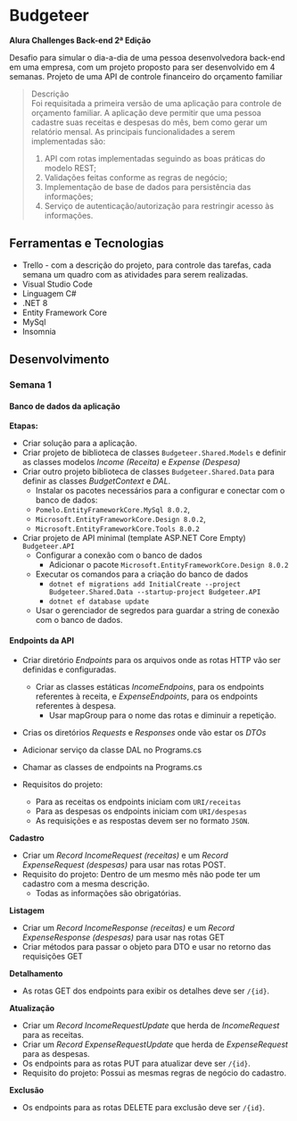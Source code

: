 # Budgeteer

**Alura Challenges Back-end 2ª Edição**

Desafio para simular o dia-a-dia de uma pessoa desenvolvedora back-end em uma empresa, com um projeto proposto para ser desenvolvido em 4 semanas.
Projeto de uma API de controle financeiro do orçamento familiar

> Descrição  
> Foi requisitada a primeira versão de uma aplicação para controle de orçamento familiar. A aplicação deve permitir que uma pessoa cadastre suas receitas e despesas do mês, bem como gerar um relatório mensal.
> As principais funcionalidades a serem implementadas são:
> 1. API com rotas implementadas seguindo as boas práticas do modelo REST;
> 2. Validações feitas conforme as regras de negócio;
> 3. Implementação de base de dados para persistência das informações;
> 4. Serviço de autenticação/autorização para restringir acesso às informações.


## Ferramentas e Tecnologias
- Trello - com a descrição do projeto, para controle das tarefas, cada semana um quadro com as atividades para serem realizadas.
- Visual Studio Code
- Linguagem C#
- .NET 8
- Entity Framework Core
- MySql
- Insomnia

## Desenvolvimento

### Semana 1

#### Banco de dados da aplicação

**Etapas:**

- Criar solução para a aplicação.
- Criar projeto de biblioteca de classes `Budgeteer.Shared.Models` e definir as classes modelos *Income (Receita)* e *Expense (Despesa)*
- Criar outro projeto biblioteca de classes `Budgeteer.Shared.Data` para definir as classes *BudgetContext* e *DAL*. 
  - Instalar os pacotes necessários para a configurar e conectar com o banco de dados: 
  - `Pomelo.EntityFrameworkCore.MySql 8.0.2`, 
  - `Microsoft.EntityFrameworkCore.Design 8.0.2`,
  - `Microsoft.EntityFrameworkCore.Tools 8.0.2`
- Criar projeto de API minimal (template ASP.NET Core Empty) `Budgeteer.API`
  - Configurar a conexão com o banco de dados
    - Adicionar o pacote `Microsoft.EntityFrameworkCore.Design 8.0.2`
  - Executar os comandos para a criação do banco de dados
    - `dotnet ef migrations add InitialCreate --project Budgeteer.Shared.Data --startup-project Budgeteer.API`
    - `dotnet ef database update`
  - Usar o gerenciador de segredos para guardar a string de conexão com o banco de dados.

#### Endpoints da API

- Criar diretório *Endpoints* para os arquivos onde as rotas HTTP vão ser definidas e configuradas.
  - Criar as classes estáticas *IncomeEndpoins*, para os endpoints referentes à receita, e *ExpenseEndpoints*, para os endpoints referentes à despesa.
    - Usar mapGroup para o nome das rotas e diminuir a repetição.
- Crias os diretórios *Requests* e *Responses* onde vão estar os *DTOs*
- Adicionar serviço da classe DAL no Programs.cs
- Chamar as classes de endpoints na Programs.cs

- Requisitos do projeto:
  - Para as receitas os endpoints iniciam com `URI/receitas`
  - Para as despesas os endpoints iniciam com `URI/despesas`
  - As requisições e as respostas devem ser no formato `JSON`.

**Cadastro**
  - Criar um *Record IncomeRequest (receitas)* e um *Record ExpenseRequest (despesas)* para usar nas rotas POST.
  - Requisito do projeto: Dentro de um mesmo mês não pode ter um cadastro com a mesma descrição. 
    - Todas as informações são obrigatórias.

**Listagem**
  - Criar um *Record IncomeResponse (receitas)* e um *Record ExpenseResponse (despesas)* para usar nas rotas GET
  - Criar métodos para passar o objeto para DTO e usar no retorno das requisições GET

**Detalhamento**
  - As rotas GET dos endpoints para exibir os detalhes deve ser `/{id}`.

**Atualização**
  - Criar um *Record IncomeRequestUpdate* que herda de *IncomeRequest* para as receitas.
  - Criar um *Record ExpenseRequestUpdate* que herda de *ExpenseRequest* para as despesas.
  - Os endpoints para as rotas PUT para atualizar deve ser `/{id}`.
  - Requisito do projeto: Possui as mesmas regras de negócio do cadastro.

**Exclusão**
  - Os endpoints para as rotas DELETE para exclusão deve ser `/{id}`.